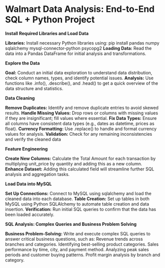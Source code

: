 # Walmart Data Analysis: End-to-End SQL + Python Project 

**Install Required Libraries and Load Data**

**Libraries:** Install necessary Python libraries using:
pip install pandas numpy sqlalchemy mysql-connector-python psycopg2
**Loading Data:** Read the data into a Pandas DataFrame for initial analysis and transformations.

**Explore the Data**

**Goal:** Conduct an initial data exploration to understand data distribution, check column names, types, and identify potential issues.
**Analysis:** Use functions like .info(), .describe(), and .head() to get a quick overview of the data structure and statistics.

**Data Cleaning**

**Remove Duplicates:** Identify and remove duplicate entries to avoid skewed results.
**Handle Missing Values:** Drop rows or columns with missing values if they are insignificant; fill values where essential.
**Fix Data Types:** Ensure all columns have consistent data types (e.g., dates as datetime, prices as float).
**Currency Formatting:** Use .replace() to handle and format currency values for analysis.
**Validation:** Check for any remaining inconsistencies and verify the cleaned data

**Feature Engineering**

**Create New Columns:** Calculate the Total Amount for each transaction by multiplying unit_price by quantity and adding this as a new column.
**Enhance Dataset:** Adding this calculated field will streamline further SQL analysis and aggregation tasks.

**Load Data into MySQL**

**Set Up Connections:** Connect to MySQL using sqlalchemy and load the cleaned data into each database.
**Table Creation:** Set up tables in both MySQL using Python SQLAlchemy to automate table creation and data insertion.
**Verification:** Run initial SQL queries to confirm that the data has been loaded accurately.

**SQL Analysis: Complex Queries and Business Problem Solving**

**Business Problem-Solving:** Write and execute complex SQL queries to answer critical business questions, such as:
Revenue trends across branches and categories.
Identifying best-selling product categories.
Sales performance by time, city, and payment method.
Analyzing peak sales periods and customer buying patterns.
Profit margin analysis by branch and category.
